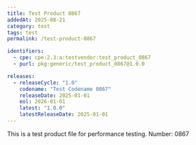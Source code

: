 ```yaml
---
title: Test Product 0867
addedAt: 2025-08-21
category: test
tags: test
permalink: /test-product-0867

identifiers:
  - cpe: cpe:2.3:a:testvendor:test_product_0867
  - purl: pkg:generic/test_product_0867@1.0.0

releases:
  - releaseCycle: "1.0"
    codename: "Test Codename 0867"
    releaseDate: 2025-01-01
    eol: 2026-01-01
    latest: "1.0.0"
    latestReleaseDate: 2025-01-01
---
```


This is a test product file for performance testing. Number: 0867
